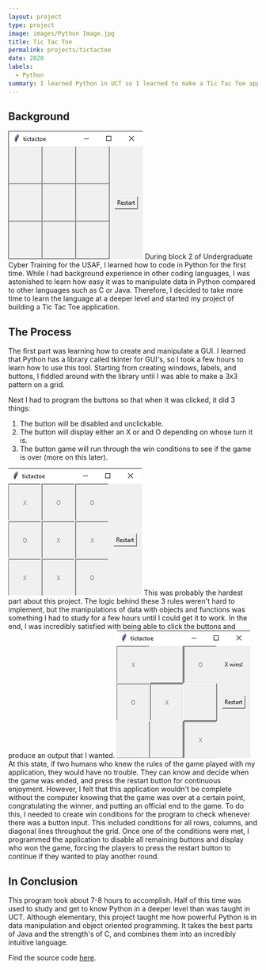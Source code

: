 ```yaml
---
layout: project
type: project
image: images/Python Image.jpg
title: Tic Tac Toe
permalink: projects/tictactoe
date: 2020
labels:
  - Python
summary: I learned Python in UCT so I learned to make a Tic Tac Toe application
---
```


## Background
<img class="ui medium left floated image" src="../images/tictactoe1.png">
During block 2 of Undergraduate Cyber Training for the USAF, I learned how to code in Python for the first time. While I had background experience in other coding languages, I was astonished to learn how easy it was to manipulate data in Python compared to other languages such as C or Java. Therefore, I decided to take more time to learn the language at a deeper level and started my project of building a Tic Tac Toe application.

## The Process

The first part was learning how to create and manipulate a GUI. I learned that Python has a library called tkinter for GUI's, so I took a few hours to learn how to use this tool. Starting from creating windows, labels, and buttons, I fiddled around with the library until I was able to make a 3x3 pattern on a grid.

Next I had to program the buttons so that when it was clicked, it did 3 things:
1. The button will be disabled and unclickable.
2. The button will display either an X or and O depending on whose turn it is.
3. The button game will run through the win conditions to see if the game is over (more on this later).

<img class="ui medium right floated image" src="../images/tictactoe2.png">
This was probably the hardest part about this project. The logic behind these 3 rules weren't hard to implement, but the manipulations of data with objects and functions was something I had to study for a few hours until I could get it to work. In the end, I was incredibly satisfied with being able to click the buttons and produce an output that I wanted.

<img class="ui medium left floated image" src="../images/tictactoe3.png">
At this state, if two humans who knew the rules of the game played with my application, they would have no trouble. They can know and decide when the game was ended, and press the restart button for continuous enjoyment. However, I felt that this application wouldn't be complete without the computer knowing that the game was over at a certain point, congratulating the winner, and putting an official end to the game. To do this, I needed to create win conditions for the program to check whenever there was a button input. This included conditions for all rows, columns, and diagonal lines throughout the grid. Once one of the conditions were met, I programmed the application to disable all remaining buttons and display who won the game, forcing the players to press the restart button to continue if they wanted to play another round.

## In Conclusion

This program took about 7-8 hours to accomplish. Half of this time was used to study and get to know Python in a deeper level than was taught in UCT. Although elementary, this project taught me how powerful Python is in data manipulation and object oriented programming. It takes the best parts of Java and the strength's of C, and combines them into an incredibly intuitive language.

Find the source code [here](https://github.com/yjkim97/tictactoe).
